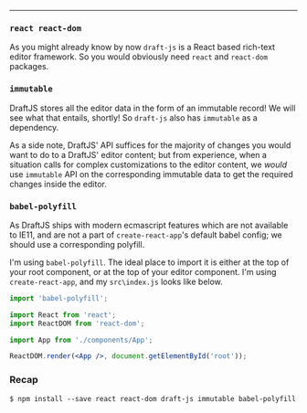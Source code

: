 ---

### `react react-dom`

As you might already know by now `draft-js` is a React based rich-text editor framework. So you would obviously need `react` and `react-dom` packages.

### `immutable`

DraftJS stores all the editor data in the form of an immutable record! We will see what that entails, shortly! So `draft-js` also has `immutable` as a dependency.

As a side note, DraftJS' API suffices for the majority of changes you would want to do to a DraftJS' editor content; but from experience, when a situation calls for complex customizations to the editor content, we _would_ use `immutable` API on the corresponding immutable data to get the required changes inside the editor.

### `babel-polyfill`

As DraftJS ships with modern ecmascript features which are not available to IE11, and are not a part of `create-react-app`'s default babel config; we should use a corresponding polyfill.

I'm using `babel-polyfill`. The ideal place to import it is either at the top of your root component, or at the top of your editor component. I'm using `create-react-app`, and my `src\index.js` looks like below.

```jsx
import 'babel-polyfill';

import React from 'react';
import ReactDOM from 'react-dom';

import App from './components/App';

ReactDOM.render(<App />, document.getElementById('root'));
```

### Recap

```
$ npm install --save react react-dom draft-js immutable babel-polyfill
```
